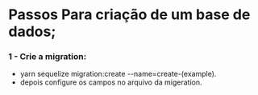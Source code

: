 # Passos Para criação de um base de dados;

### 1 - Crie a migration:
  - yarn sequelize migration:create --name=create-(example).
  - depois configure os campos no arquivo da migeration.
